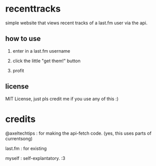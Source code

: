 # recenttracks
simple website that views recent tracks of a last.fm user via the api.

## how to use

1. enter in a last.fm username

2. click the little "get them!" button

3. profit

## license

MIT License, just pls credit me if you use any of this :)

# credits
@axeltechtips : for making the api-fetch code. (yes, this uses parts of currentsong)

last.fm : for existing

myself : self-explantatory. :3


